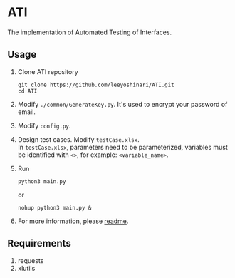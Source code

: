 # ATI
The implementation of Automated Testing of Interfaces.

## Usage
1. Clone ATI repository
   ```shell
   git clone https://github.com/leeyoshinari/ATI.git
   cd ATI
   ```

2. Modify `./common/GenerateKey.py`. It's used to encrypt your password of email.

3. Modify `config.py`.
   
4. Design test cases. Modify `testCase.xlsx`.<br>
   In `testCase.xlsx`, parameters need to be parameterized, variables must be identified with `<>`, for example: `<variable_name>`.<br>
   
5. Run
   ```shell
   python3 main.py
   ```
   or
   ```shell
   nohup python3 main.py &
   ```

6. For more information, please [readme](https://blog.csdn.net/leeyoshinari/article/details/97612522).

## Requirements
1. requests
2. xlutils